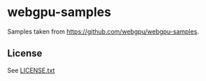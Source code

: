 # webgpu-samples

Samples taken from <https://github.com/webgpu/webgpu-samples>.

## License

See [LICENSE.txt](LICENSE.txt)
